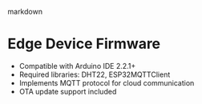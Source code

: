 markdown
# Edge Device Firmware
- Compatible with Arduino IDE 2.2.1+
- Required libraries: DHT22, ESP32MQTTClient
- Implements MQTT protocol for cloud communication
- OTA update support included
